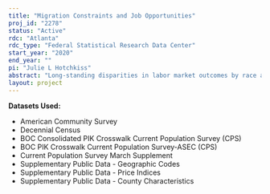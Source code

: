 ```yaml
---
title: "Migration Constraints and Job Opportunities"
proj_id: "2278"
status: "Active"
rdc: "Atlanta"
rdc_type: "Federal Statistical Research Data Center"
start_year: "2020"
end_year: ""
pi: "Julie L Hotchkiss"
abstract: "Long-standing disparities in labor market outcomes by race are well documented. Many contributors to these disparities have been documented, including discrimination, educational opportunities, and social networks. Since a greater ability to chase economic opportunity should improve anyone's labor market outcomes, an additional potential contributor to labor market disparities is differences in migration patterns. Constraints to migration can take many forms -- from social/cultural constraints to financial constraints. The first goal of this project is to assess whether a greater geographic mis-match between job opportunities and people at different education levels exists among racial and ethnic minorities than among white, non-Hispanics. We will utilize the Current Population Survey, the American Community Survey, and the Decennial Census to examine this question.   The project will then investigate the degree to which these distributional differences across race/ethnicity, or mismatch, reflect differential responses to changing job opportunities. This will be done through regression analysis examining the direct relationship between job opportunities and education/race specific populations.  As far as we know, this relationship has not been explored across different demographic/education groups.  Our contribution to the existing literature lies in our efforts to document the differences in responsiveness to education/race specific job opportunities. This will allow us to assess the potential role that migration constraints play in differential labor market outcomes."
layout: project
---
```


**Datasets Used:**

  - American Community Survey 
  - Decennial Census 
  - BOC Consolidated PIK Crosswalk Current Population Survey (CPS) 
  - BOC PIK Crosswalk Current Population Survey-ASEC (CPS) 
  - Current Population Survey March Supplement 
  - Supplementary Public Data - Geographic Codes 
  - Supplementary Public Data - Price Indices 
  - Supplementary Public Data - County Characteristics 

